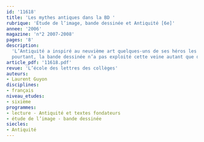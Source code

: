 ```yaml
---
id: '11618'
title: 'Les mythes antiques dans la BD '
rubrique: 'Étude de l’image, bande dessinée et Antiquité [6e]'
annee: '2006'
magazine: 'n°2 2007-2008'
pages: '8'
description: 
  'L’Antiquité a inspiré au neuvième art quelques-uns de ses héros les plus populaires. Empires chinois, sumérien ou égyptien, civilisations indienne, hellénique ou carthaginoise couvrent une période temporelle étendue et un vaste horizon géographique emplis de légendes, de mythes et d’événements historiques qui offrent une large matière aux raconteurs d’histoires. Jusqu’à présent
  pourtant, la bande dessinée n’a pas exploité cette veine autant que d’autres périodes de l’histoire humaine comme le Moyen Âge, la conquête de l’Ouest américain ou la Seconde Guerre mondiale. Cet article propose un tour d’horizon du genre permettant de poser quelques repères.'
article_pdf: '11618.pdf'
revue: 'L’école des lettres des collèges'
auteurs:
- Laurent Guyon
disciplines:
- français
niveau_etudes:
- sixième
programmes:
- lecture - Antiquité et textes fondateurs
- étude de l’image - bande dessinée
siecles:
- Antiquité
---
```

